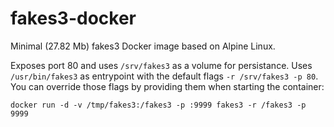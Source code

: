 # fakes3-docker
Minimal (27.82 Mb) fakes3 Docker image based on Alpine Linux.

Exposes port 80 and uses `/srv/fakes3` as a volume for persistance. Uses `/usr/bin/fakes3` as entrypoint with the default flags `-r /srv/fakes3 -p 80`. You can override those flags by providing them when starting the container:

```
docker run -d -v /tmp/fakes3:/fakes3 -p :9999 fakes3 -r /fakes3 -p 9999
```

